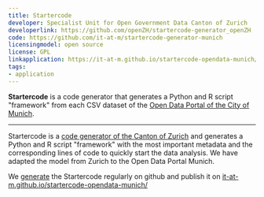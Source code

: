 ```yaml
---
title: Startercode
developer: Specialist Unit for Open Government Data Canton of Zurich 
developerlink: https://github.com/openZH/startercode-generator_openZH
code: https://github.com/it-at-m/startercode-generator-munich
licensingmodel: open source
license: GPL
linkapplication: https://it-at-m.github.io/startercode-opendata-munich/
tags:
- application
---
```


__Startercode__ is a code generator that generates a Python and R script "framework" from each CSV dataset of the [Open Data Portal of the City of Munich](https://opendata.muenchen.de/).

---

Startercode is a [code generator of the Canton of Zurich](https://github.com/openZH/startercode-generator_openZH) and generates a Python and R script "framework" with the most important metadata and the corresponding lines of code to quickly start the data analysis.
We have adapted the model from Zurich to the Open Data Portal Munich.

We [generate](https://github.com/it-at-m/startercode-generator-munich) the Startercode regularly on github and publish it on [it-at-m.github.io/startercode-opendata-munich/](https://it-at-m.github.io/startercode-opendata-munich/)
